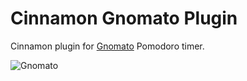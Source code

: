 Cinnamon Gnomato Plugin
=======================

Cinnamon plugin for [Gnomato](https://github.com/diegorubin/gnomato) 
Pomodoro timer.

![Gnomato](http://diegorubin.com/images/gnomato-cinnamon)

